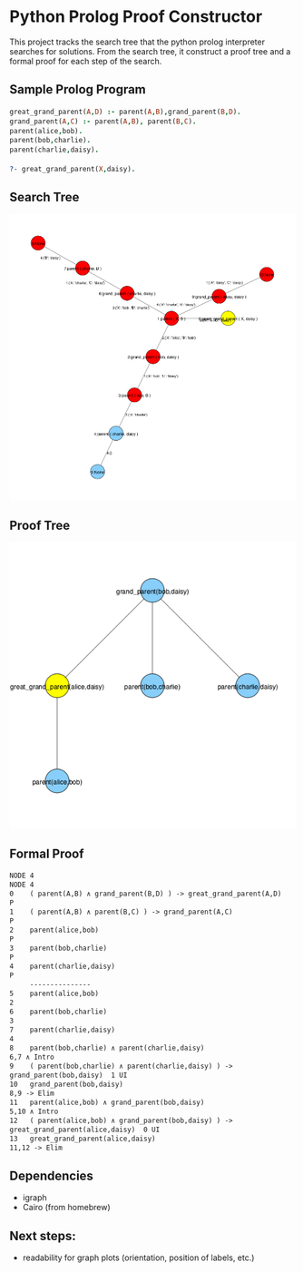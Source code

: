 

# Python Prolog Proof Constructor
This project tracks the search tree that the python prolog interpreter searches for solutions. From the search tree, it construct a proof tree and a formal proof for each step of the search.
## Sample Prolog Program
```prolog
great_grand_parent(A,D) :- parent(A,B),grand_parent(B,D).
grand_parent(A,C) :- parent(A,B), parent(B,C).
parent(alice,bob).
parent(bob,charlie).
parent(charlie,daisy).

?- great_grand_parent(X,daisy).
```
## Search Tree
![](/images/test5_plot.png)

## Proof Tree
![](/images/test5_tree4.png)
## Formal Proof

```
NODE 4
NODE 4
0    ( parent(A,B) ∧ grand_parent(B,D) ) -> great_grand_parent(A,D)   	    P
1    ( parent(A,B) ∧ parent(B,C) ) -> grand_parent(A,C)               	    P
2    parent(alice,bob)                                                	    P
3    parent(bob,charlie)                                              	    P
4    parent(charlie,daisy)                                            	    P
     ---------------
5    parent(alice,bob)                                                	    2
6    parent(bob,charlie)                                              	    3
7    parent(charlie,daisy)                                            	    4
8    parent(bob,charlie) ∧ parent(charlie,daisy)                      	6,7 ∧ Intro
9    ( parent(bob,charlie) ∧ parent(charlie,daisy) ) -> grand_parent(bob,daisy)	 1 UI
10   grand_parent(bob,daisy)                                          	8,9 -> Elim
11   parent(alice,bob) ∧ grand_parent(bob,daisy)                      	5,10 ∧ Intro
12   ( parent(alice,bob) ∧ grand_parent(bob,daisy) ) -> great_grand_parent(alice,daisy)	 0 UI
13   great_grand_parent(alice,daisy)                                  	11,12 -> Elim 
```
## Dependencies
 * igraph
 * Cairo (from homebrew)
 


## Next steps:
 * readability for graph plots (orientation, position of labels, etc.)


<!--- # April 9 Update
limitation: does not support recursion.
 -->
